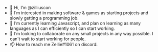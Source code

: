- 👋 Hi, I’m @zilliuscon
- 👀 I’m interested in making software & games as starting projects and slowly getting a programming job.
- 🌱 I’m currently learning Javascript, and plan on learning as many languages as I can efficiently so I can start working.
- 💞️ I’m looking to collaborate on any small projects in any way possible. I can't wait to start working for people.
- 📫 How to reach me Zellie#1061 on discord.

<!---
zilliuscon/zilliuscon is a ✨ special ✨ repository because its `README.md` (this file) appears on your GitHub profile.
You can click the Preview link to take a look at your changes.
--->
